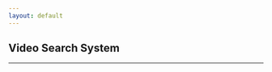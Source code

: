 ```yaml
---
layout: default
---
```


## Video Search System

---


<html>
<head>
    <script>
        
        var video_list = null

    function displayData(data) {
        const dataContainer = document.getElementById('dataContainer');
        dataContainer.textContent = JSON.stringify(data, null, 2);
    }


        function send_request(){
            var query = document.getElementById('vid_search_query').value
               fetch('https://ansidd.eastus.cloudapp.azure.com:8000/rag/?query='+query,{
                method : 'GET',
                headers : {
                    'Content-Type': 'application/json; charset=UTF-8'
                }
            }
        )
        .then(response => response.json())
        .then(function(response){
            console.log(response);

            displayData(data);

        })};

    </script>
</head>
<body>

<center>

<input type='text' id='vid_search_query' value='Driving car on the highway'>
<button id='submit' onClick="send_request()">Search</button>
<br>
<br>
<div id="dataContainer">Loading data...</div>
</center>
</body>
</html>